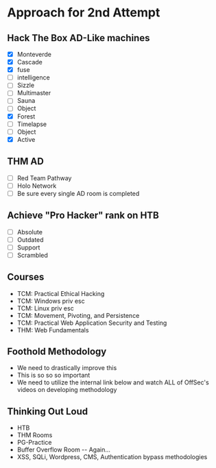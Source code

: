# Approach for 2nd Attempt

## Hack The Box AD-Like machines

* [x] Monteverde
* [x] Cascade
* [x] fuse
* [ ] intelligence
* [ ] Sizzle
* [ ] Multimaster
* [ ] Sauna
* [ ] Object
* [x] Forest
* [ ] Timelapse
* [ ] Object
* [x] Active

## THM AD

* [ ] Red Team Pathway
* [ ] Holo Network
* [ ] Be sure every single AD room is completed

## Achieve "Pro Hacker" rank on HTB

* [ ] Absolute
* [ ] Outdated
* [ ] Support
* [ ] Scrambled

## Courses

* TCM: Practical Ethical Hacking
* TCM: Windows priv esc
* TCM: Linux priv esc
* TCM: Movement, Pivoting, and Persistence
* TCM: Practical Web Application Security and Testing
* THM: Web Fundamentals

## Foothold Methodology

* We need to drastically improve this
* This is so so so important
* We need to utilize the internal link below and watch ALL of OffSec's videos on developing methodology

## Thinking Out Loud

* HTB
* THM Rooms
* PG-Practice
* Buffer Overflow Room -- Again...
* XSS, SQLi, Wordpress, CMS, Authentication bypass methodologies
